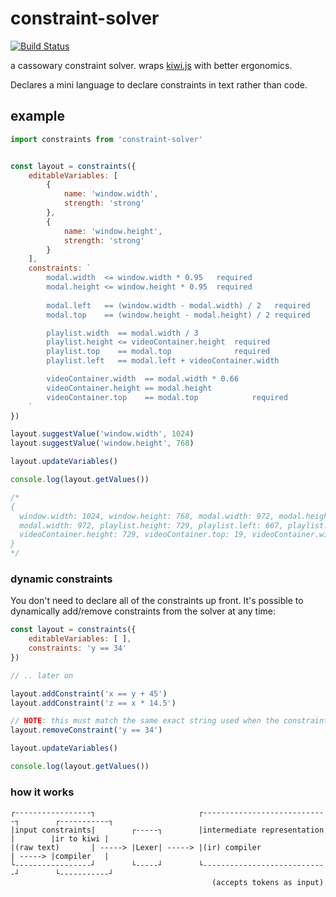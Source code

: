 # constraint-solver

[![Build Status](https://travis-ci.org/mreinstein/constraint-solver.svg?branch=master)](https://travis-ci.org/mreinstein/constraint-solver)

a cassowary constraint solver. wraps [kiwi.js](https://www.npmjs.com/package/kiwi.js) with better ergonomics.

Declares a mini language to declare constraints in text rather than code.

## example

```javascript
import constraints from 'constraint-solver'


const layout = constraints({
	editableVariables: [
		{
			name: 'window.width', 
			strength: 'strong'
		},
		{
			name: 'window.height', 
			strength: 'strong'
		}
	],
	constraints: `
		modal.width  <= window.width * 0.95   required
		modal.height <= window.height * 0.95  required
		
		modal.left   == (window.width - modal.width) / 2   required
		modal.top    == (window.height - modal.height) / 2 required

		playlist.width  == modal.width / 3
		playlist.height <= videoContainer.height  required
		playlist.top    == modal.top              required
		playlist.left   == modal.left + videoContainer.width

		videoContainer.width  == modal.width * 0.66
		videoContainer.height == modal.height
		videoContainer.top    == modal.top            required
	`
})

layout.suggestValue('window.width', 1024)
layout.suggestValue('window.height', 768)

layout.updateVariables()

console.log(layout.getValues())

/*
{
  window.width: 1024, window.height: 768, modal.width: 972, modal.height: 729, modal.left: 25, modal.top: 19
  modal.width: 972, playlist.height: 729, playlist.left: 667, playlist.top: 19, playlist.width: 324
  videoContainer.height: 729, videoContainer.top: 19, videoContainer.width: 642
}
*/
```


### dynamic constraints

You don't need to declare all of the constraints up front. It's possible to dynamically add/remove constraints from the 
solver at any time:

```javascript
const layout = constraints({
	editableVariables: [ ],
	constraints: 'y == 34'
})

// .. later on

layout.addConstraint('x == y + 45')
layout.addConstraint('z == x * 14.5')

// NOTE: this must match the same exact string used when the constraint was added
layout.removeConstraint('y == 34')

layout.updateVariables()

console.log(layout.getValues())

```


### how it works

```
┌-----------------┐                       ┌----------------------------┐        ┌-----------┐
|input constraints|        ┌-----┐        |intermediate representation |        |ir to kiwi |
|(raw text)       | -----> |Lexer| -----> |(ir) compiler               | -----> |compiler   |
└-----------------┘        └-----┘        └----------------------------┘        └-----------┘
                                             (accepts tokens as input)

```
